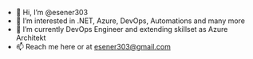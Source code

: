 - 👋 Hi, I’m @esener303
- 👀 I’m interested in .NET, Azure, DevOps, Automations and many more
- 🌱 I’m currently DevOps Engineer and extending skillset as Azure Architekt 
- 📫 Reach me here or at esener303@gmail.com 

<!---
esener303/esener303 is a ✨ special ✨ repository because its `README.md` (this file) appears on your GitHub profile.
You can click the Preview link to take a look at your changes.
--->
